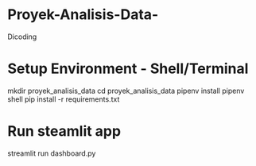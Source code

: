 # Proyek-Analisis-Data-
Dicoding

# Setup Environment - Shell/Terminal
mkdir proyek_analisis_data
cd proyek_analisis_data
pipenv install
pipenv shell
pip install -r requirements.txt

# Run steamlit app
streamlit run dashboard.py
